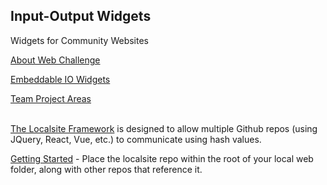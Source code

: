 ## Input-Output Widgets

Widgets for Community Websites   


[About Web Challenge](https://model.earth/community/challenge/)  

[Embeddable IO Widgets](https://model.earth/io/charts/)

[Team Project Areas](https://model.earth/community/)  
<br>

[The Localsite Framework](https://github.com/localsite/localsite/) is designed to allow multiple Github repos (using JQuery, React,&nbsp;Vue, etc.) to communicate using hash values.  

[Getting Started](start) - Place the localsite repo within the root of your local web folder, along with other repos that reference it.  